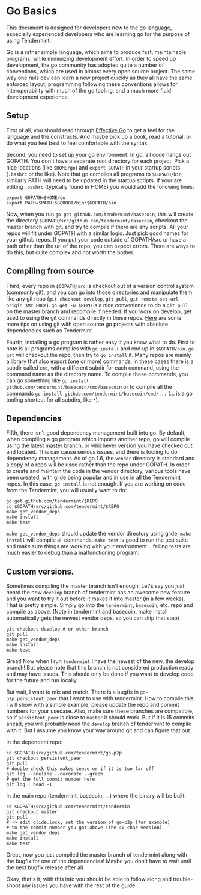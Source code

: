 # Go Basics

This document is designed for developers new to the go language, especially
experienced developers who are learning go for the purpose of using Tendermint.

Go is a rather simple language, which aims to produce fast, maintainable
programs, while minimizing development effort.  In order to speed up
development, the go community has adopted quite a number of conventions, which
are used in almost every open source project. The same way one rails dev can
learn a new project quickly as they all have the same enforced layout,
programming following these conventions allows for interoperability with much
of the go tooling, and a much more fluid development experience.

## Setup

First of all, you should read through [Effective
Go](https://golang.org/doc/effective_go.html) to get a feel for the language
and the constructs. And maybe pick up a book, read a tutorial, or do what you
feel best to feel comfortable with the syntax.

Second, you need to set up your go environment.  In go, all code hangs out
GOPATH.  You don't have a separate root directory for each project. Pick a nice
locations (like `$HOME/go`) and `export GOPATH` in your startup scripts
(`.bashrc` or the like). Note that go compiles all programs to `$GOPATH/bin`,
similarly PATH will need to be updated in the startup scripts. If your are
editing `.bashrc` (typically found in HOME)  you would add the following lines:

```
export GOPATH=$HOME/go
export PATH=$PATH:$GOROOT/bin:$GOPATH/bin
```

Now, when you run `go get github.com/tendermint/basecoin`, this will create the
directory `$GOPATH/src/github.com/tendermint/basecoin`, checkout the master
branch with git, and try to compile if there are any scripts.  All your repos
will fit under GOPATH with a similar logic.  Just pick good names for your
github repos. If you put your code outside of GOPATH/src or have a path other
than the url of the repo, you can expect errors.  There are ways to do this,
but quite complex and not worth the bother.

## Compiling from source

Third, every repo in `$GOPATH/src` is checkout out of a version control system
(commonly git), and you can go into those directories and manipulate them like
any git repo (`git checkout develop`, `git pull`, `git remote set-url origin
$MY_FORK`).  `go get -u $REPO` is a nice convenience to do a `git pull` on the
master branch and recompile if needed.  If you work on develop, get used to
using the git commands directly in these repos.
[Here](https://tendermint.com/docs/guides/contributing) are some more tips on
using git with open source go projects with absolute dependencies such as
Tendermint.

Fourth, installing a go program is rather easy if you know what to do.  First
to note is all programs compiles with `go install` and end up in `$GOPATH/bin`.
`go get` will checkout the repo, then try to `go install` it. Many repos are
mainly a library that also export (one or more) commands, in these cases there
is a subdir called `cmd`, with a different subdir for each command, using the
command name as the directory name.  To compile these commands, you can go
something like `go install github.com/tendermint/basecoin/cmd/basecoin` or to
compile all the commands `go install github.com/tendermint/basecoin/cmd/...`
(... is a go tooling shortcut for all subdirs, like `*`).

## Dependencies

Fifth, there isn't good dependency management built into go. By default, when
compiling a go program which imports another repo, go will compile using the
latest master branch, or whichever version you have checked out and located.
This can cause serious issues, and there is tooling to do dependency
management.  As of go 1.6, the `vendor` directory is standard and a copy of a
repo will be used rather than the repo under GOPATH.  In order to create and
maintain the code in the vendor directory, various tools have been created,
with [glide](https://github.com/Masterminds/glide) being popular and in use in
all the Tendermint repos. In this case, `go install` is not enough.  If you are
working on code from the Tendermint, you will usually want to do:

```
go get github.com/tendermint/$REPO
cd $GOPATH/src/github.com/tendermint/$REPO
make get_vendor_deps
make install
make test
```

`make get_vendor_deps` should update the vendor directory using glide, `make
install` will compile all commands.  `make test` is good to run the test suite
and make sure things are working with your environment... failing tests are
much easier to debug than a malfunctioning program.

## Custom versions.

Sometimes compiling the master branch isn't enough. Let's say you just heard the new `develop` branch of tendermint has an awesome new feature and you want to try it out before it makes it into master (in a few weeks).  That is pretty simple.  Simply go into the `tendermint`, `basecoin`, etc. repo and compile as above.  (Note in tendermint and basecoin, make install automatically gets the newest vendor deps, so you can skip that step)

```
git checkout develop # or other branch
git pull
make get_vendor_deps
make install
make test
```

Great! Now when I run `tendermint` I have the newest of the new, the develop branch! But please note that this branch is not considered production ready and may have issues.  This should only be done if you want to develop code for the future and run locally.

But wait, I want to mix and match.  There is a bugfix in `go-p2p:persistent_peer` that I want to use with tendermint.  How to compile this.  I will show with a simple example, please update the repo and commit numbers for your usecase. Also, make sure these branches are compatible, so if `persistent_peer` is close to `master` it should work. But if it is 15 commits ahead, you will probably need the `develop` branch of tendermint to compile with it.  But I assume you know your way around git and can figure that out.

In the dependent repo:
```
cd $GOPATH/src/github.com/tendermint/go-p2p
git checkout persistent_peer
git pull
# double-check this makes sense or if it is too far off
git log --oneline --decorate --graph
# get the full commit number here
git log | head -1
```

In the main repo (tendermint, basecoin, ...) where the binary will be built:
```
cd $GOPATH/src/github.com/tendermint/tendermin
git checkout master
git pull
# -> edit glide.lock, set the version of go-p2p (for example)
# to the commit number you got above (the 40 char version)
make get_vendor_deps
make install
make test
```

Great, now you just compiled the master branch of tendermint along with the bugfix for one of the dependencies! Maybe you don't have to wait until the next bugfix release after all.

Okay, that's it, with this info you should be able to follow along and
trouble-shoot any issues you have with the rest of the guide.
